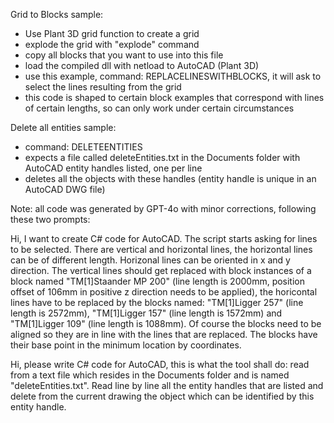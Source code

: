 Grid to Blocks sample:
- Use Plant 3D grid function to create a grid
- explode the grid with "explode" command
- copy all blocks that you want to use into this file
- load the compiled dll with netload to AutoCAD (Plant 3D)
- use this example, command: REPLACELINESWITHBLOCKS, it will ask to select the lines resulting from the grid
- this code is shaped to certain block examples that correspond with lines of certain lengths, so can only work under certain circumstances

Delete all entities sample:
- command: DELETEENTITIES
- expects a file called deleteEntities.txt in the Documents folder with AutoCAD entity handles listed, one per line
- deletes all the objects with these handles (entity handle is unique in an AutoCAD DWG file)

Note: all code was generated by GPT-4o with minor corrections, following these two prompts:

Hi, I want to create C# code for AutoCAD. The script starts asking for lines to be selected. There are vertical and horizontal lines, the horizontal lines can be of different length. 
Horizonal lines can be oriented in x and y direction.
The vertical lines should get replaced with block instances of a block named "TM[1]Staander MP 200" (line length is 2000mm, position offset of 106mm in positive z direction needs to be applied), 
the horicontal lines have to be replaced by the blocks named: "TM[1]Ligger 257" (line length is 2572mm), 
"TM[1]Ligger 157" (line length is 1572mm) and "TM[1]Ligger 109" (line length is 1088mm). Of course the blocks need to be aligned so they are in line with the lines that are replaced.
The blocks have their base point in the minimum location by coordinates.

Hi, please write C# code for AutoCAD, this is what the tool shall do: read from a text file which resides in the Documents folder and is named "deleteEntities.txt". 
Read line by line all the entity handles that are listed and delete from the current drawing the object which can be identified by this entity handle.
  
